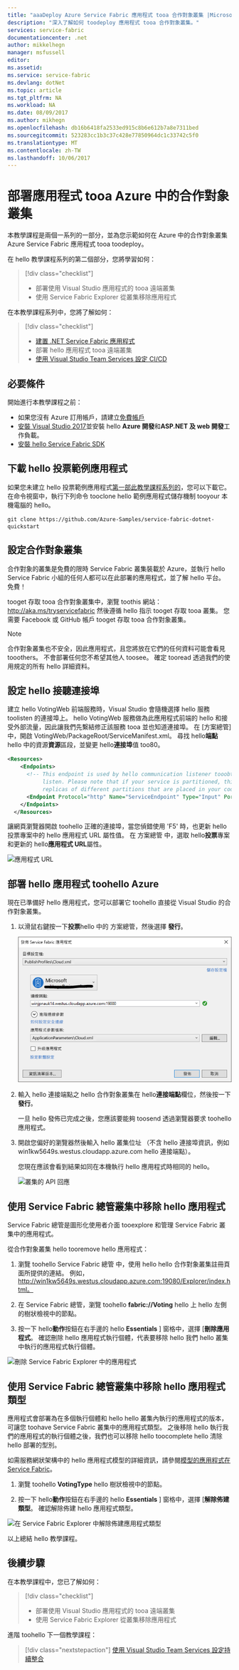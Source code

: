 ```yaml
---
title: "aaaDeploy Azure Service Fabric 應用程式 tooa 合作對象叢集 |Microsoft 文件"
description: "深入了解如何 toodeploy 應用程式 tooa 合作對象叢集。"
services: service-fabric
documentationcenter: .net
author: mikkelhegn
manager: msfussell
editor: 
ms.assetid: 
ms.service: service-fabric
ms.devlang: dotNet
ms.topic: article
ms.tgt_pltfrm: NA
ms.workload: NA
ms.date: 08/09/2017
ms.author: mikhegn
ms.openlocfilehash: db16b6418fa2533ed915c8b6e612b7a8e7311bed
ms.sourcegitcommit: 523283cc1b3c37c428e77850964dc1c33742c5f0
ms.translationtype: MT
ms.contentlocale: zh-TW
ms.lasthandoff: 10/06/2017
---
```

# <a name="deploy-an-application-tooa-party-cluster-in-azure"></a>部署應用程式 tooa Azure 中的合作對象叢集
本教學課程是兩個一系列的一部分，並為您示範如何在 Azure 中的合作對象叢集 Azure Service Fabric 應用程式 tooa toodeploy。

在 hello 教學課程系列的第二個部分，您將學習如何：
> [!div class="checklist"]
> * 部署使用 Visual Studio 應用程式的 tooa 遠端叢集
> * 使用 Service Fabric Explorer 從叢集移除應用程式

在本教學課程系列中，您將了解如何：
> [!div class="checklist"]
> * [建置 .NET Service Fabric 應用程式](service-fabric-tutorial-create-dotnet-app.md)
> * 部署 hello 應用程式 tooa 遠端叢集
> * [使用 Visual Studio Team Services 設定 CI/CD](service-fabric-tutorial-deploy-app-with-cicd-vsts.md)

## <a name="prerequisites"></a>必要條件
開始進行本教學課程之前：
- 如果您沒有 Azure 訂用帳戶，請建立[免費帳戶](https://azure.microsoft.com/free/?WT.mc_id=A261C142F)
- [安裝 Visual Studio 2017](https://www.visualstudio.com/)並安裝 hello **Azure 開發**和**ASP.NET 及 web 開發**工作負載。
- [安裝 hello Service Fabric SDK](service-fabric-get-started.md)

## <a name="download-hello-voting-sample-application"></a>下載 hello 投票範例應用程式
如果您未建立 hello 投票範例應用程式[第一部此教學課程系列的](service-fabric-tutorial-create-dotnet-app.md)，您可以下載它。 在命令視窗中，執行下列命令 tooclone hello 範例應用程式儲存機制 tooyour 本機電腦的 hello。

```
git clone https://github.com/Azure-Samples/service-fabric-dotnet-quickstart
```

## <a name="set-up-a-party-cluster"></a>設定合作對象叢集
合作對象的叢集是免費的限時 Service Fabric 叢集裝載於 Azure，並執行 hello Service Fabric 小組的任何人都可以在此部署的應用程式，並了解 hello 平台。 免費！

tooget 存取 tooa 合作對象叢集中，瀏覽 toothis 網站： http://aka.ms/tryservicefabric 然後遵循 hello 指示 tooget 存取 tooa 叢集。 您需要 Facebook 或 GitHub 帳戶 tooget 存取 tooa 合作對象叢集。

> [!NOTE]
> 合作對象叢集也不安全，因此應用程式，且您將放在它們的任何資料可能會看見 tooothers。 不會部署任何您不希望其他人 toosee。 確定 tooread 透過我們的使用規定的所有 hello 詳細資料。

## <a name="configure-hello-listening-port"></a>設定 hello 接聽連接埠
建立 hello VotingWeb 前端服務時，Visual Studio 會隨機選擇 hello 服務 toolisten 的連接埠上。  hello VotingWeb 服務做為此應用程式前端的 hello 和接受外部流量，因此讓我們先繫結修正該服務 tooa 並也知道連接埠。 在 [方案總管] 中，開啟 VotingWeb/PackageRoot/ServiceManifest.xml。  尋找 hello**端點**hello 中的資源**資源**區段，並變更 hello**連接埠**值 too80。

```xml
<Resources>
    <Endpoints>
      <!-- This endpoint is used by hello communication listener tooobtain hello port on which too
           listen. Please note that if your service is partitioned, this port is shared with 
           replicas of different partitions that are placed in your code. -->
      <Endpoint Protocol="http" Name="ServiceEndpoint" Type="Input" Port="80" />
    </Endpoints>
  </Resources>
```

讓網頁瀏覽器開啟 toohello 正確的連接埠，當您偵錯使用 'F5' 時，也更新 hello 投票專案中的 hello 應用程式 URL 屬性值。  在 方案總管 中，選取 hello**投票**專案和更新的 hello**應用程式 URL**屬性。

![應用程式 URL](./media/service-fabric-tutorial-deploy-app-to-party-cluster/application-url.png)

## <a name="deploy-hello-app-toohello-azure"></a>部署 hello 應用程式 toohello Azure
現在已準備好 hello 應用程式，您可以部署它 toohello 直接從 Visual Studio 的合作對象叢集。

1. 以滑鼠右鍵按一下**投票**hello 中的 方案總管，然後選擇 **發行**。

    ![[發佈] 對話方塊](./media/service-fabric-tutorial-deploy-app-to-party-cluster/publish-app.png)

2. 輸入 hello 連接端點之 hello 合作對象叢集在 hello**連接端點**欄位，然後按一下**發行**。

    一旦 hello 發佈已完成之後，您應該要能夠 toosend 透過瀏覽器要求 toohello 應用程式。

3. 開啟您偏好的瀏覽器然後輸入 hello 叢集位址 （不含 hello 連接埠資訊，例如 win1kw5649s.westus.cloudapp.azure.com hello 連接端點）。

    您現在應該會看到結果如同在本機執行 hello 應用程式時相同的 hello。

    ![叢集的 API 回應](./media/service-fabric-tutorial-deploy-app-to-party-cluster/response-from-cluster.png)

## <a name="remove-hello-application-from-a-cluster-using-service-fabric-explorer"></a>使用 Service Fabric 總管叢集中移除 hello 應用程式
Service Fabric 總管是圖形化使用者介面 tooexplore 和管理 Service Fabric 叢集中的應用程式。

從合作對象叢集 hello tooremove hello 應用程式：

1. 瀏覽 toohello Service Fabric 總管 中，使用 hello hello 合作對象叢集註冊頁面所提供的連結。 例如，http://win1kw5649s.westus.cloudapp.azure.com:19080/Explorer/index.html。

2. 在 Service Fabric 總管，瀏覽 toohello **fabric://Voting** hello 上 hello 左側的樹狀檢視中的節點。

3. 按一下 hello**動作**按鈕在右手邊的 hello **Essentials** ] 窗格中，選擇 [**刪除應用程式**。 確認刪除 hello 應用程式執行個體，代表要移除 hello 我們 hello 叢集中執行的應用程式執行個體。

![刪除 Service Fabric Explorer 中的應用程式](./media/service-fabric-tutorial-deploy-app-to-party-cluster/delete-application.png)

## <a name="remove-hello-application-type-from-a-cluster-using-service-fabric-explorer"></a>使用 Service Fabric 總管叢集中移除 hello 應用程式類型
應用程式會部署為在多個執行個體和 hello hello 叢集內執行的應用程式的版本，可讓您 toohave Service Fabric 叢集中的應用程式類型。 之後移除 hello 執行我們的應用程式的執行個體之後，我們也可以移除 hello toocomplete hello 清除 hello 部署的型別。

如需服務網狀架構中的 hello 應用程式模型的詳細資訊，請參閱[模型的應用程式在 Service Fabric](service-fabric-application-model.md)。

1. 瀏覽 toohello **VotingType** hello 樹狀檢視中的節點。

2. 按一下 hello**動作**按鈕在右手邊的 hello **Essentials** ] 窗格中，選擇 [**解除佈建類型**。 確認解除佈建 hello 應用程式類型。

![在 Service Fabric Explorer 中解除佈建應用程式類型](./media/service-fabric-tutorial-deploy-app-to-party-cluster/unprovision-type.png)

以上總結 hello 教學課程。

## <a name="next-steps"></a>後續步驟
在本教學課程中，您已了解如何：

> [!div class="checklist"]
> * 部署使用 Visual Studio 應用程式的 tooa 遠端叢集
> * 使用 Service Fabric Explorer 從叢集移除應用程式

進階 toohello 下一個教學課程：
> [!div class="nextstepaction"]
> [使用 Visual Studio Team Services 設定持續整合](service-fabric-tutorial-deploy-app-with-cicd-vsts.md)